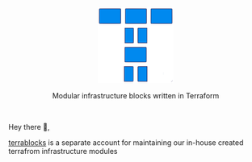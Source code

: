 <p align="center"><a href="https://github.com/terrablocks"><img height=150 src="terrablocks.svg" /></a></p>
<p align="center">Modular infrastructure blocks written in Terraform</p>
<br/>

<p>Hey there 👋,</p>
<p><a href="https://github.com/terrablocks" target="_blank">terrablocks</a> is a separate account for maintaining our in-house created terrafrom infrastructure modules</p>

